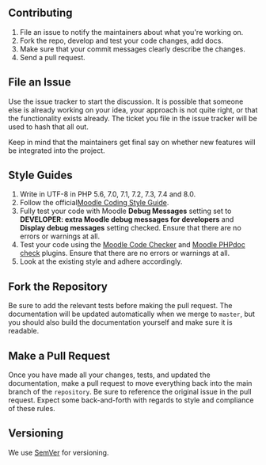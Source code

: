 Contributing
-------------------

1. File an issue to notify the maintainers about what you're working on.
2. Fork the repo, develop and test your code changes, add docs.
3. Make sure that your commit messages clearly describe the changes.
4. Send a pull request.

File an Issue
-------------------

Use the issue tracker to start the discussion. It is possible that someone
else is already working on your idea, your approach is not quite right, or that
the functionality exists already. The ticket you file in the issue tracker will
be used to hash that all out.

Keep in mind that the maintainers get final say on whether new features will be
integrated into the project.

Style Guides
-------------------
1. Write in UTF-8 in PHP 5.6, 7.0, 7.1, 7.2, 7.3, 7.4 and 8.0.
2. Follow the official[Moodle Coding Style Guide](https://docs.moodle.org/dev/Coding_style).
3. Fully test your code with Moodle **Debug Messages** setting set to
**DEVELOPER: extra Moodle debug messages for developers** and
**Display debug messages** setting checked.
Ensure that there are no errors or warnings at all.
4. Test your code using the [Moodle Code Checker](https://moodle.org/plugins/local_codechecker)
and [Moodle PHPdoc check](https://moodle.org/plugins/local_moodlecheck) plugins.
Ensure that there are no errors or warnings at all.
5. Look at the existing style and adhere accordingly.

Fork the Repository
-------------------

Be sure to add the relevant tests before making the pull request. The
documentation will be updated automatically when we merge to `master`,
but you should also build the documentation yourself and make sure it is
readable.

Make a Pull Request
---------------------

Once you have made all your changes, tests, and updated the documentation,
make a pull request to move everything back into the main branch of the
`repository`. Be sure to reference the original issue in the pull request.
Expect some back-and-forth with regards to style and compliance of these
rules.

Versioning
---------------------
We use [SemVer](http://semver.org/) for versioning.
